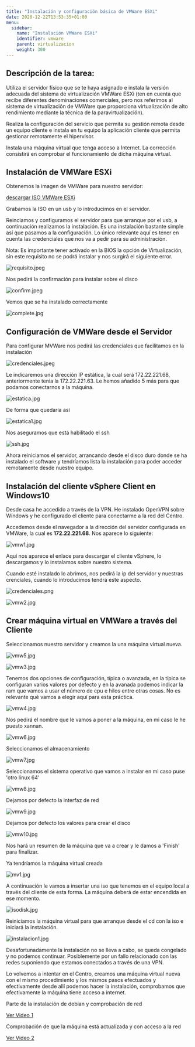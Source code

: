 ```yaml
---
title: "Instalación y configuración básica de VMWare ESXi"
date: 2020-12-22T13:53:35+01:00
menu:
  sidebar:
    name: "Instalación VMWare ESXi"
    identifier: vmware
    parent: virtualizacion
    weight: 300
---
```


## Descripción de la tarea:

Utiliza el servidor físico que se te haya asignado e instala la versión adecuada del sistema de virtualización VMWare ESXi (ten en cuenta que recibe diferentes denominaciones comerciales, pero nos referimos al sistema de virtualización de VMWare que proporciona virtualización de alto rendimiento mediante la técnica de la paravirtualización).

Realiza la configuración del servicio que permita su gestión remota desde un equipo cliente e instala en tu equipo la aplicación cliente que permita gestionar remotamente el hipervisor.

Instala una máquina virtual que tenga acceso a Internet. La corrección consistirá en comprobar el funcionamiento de dicha máquina virtual.



## Instalación de VMWare ESXi

Obtenemos la imagen de VMWare para nuestro servidor:

[descargar ISO VMWare ESXi](https://www.dell.com/support/home/es-es/drivers/driversdetails?driverid=5yc4t)

Grabamos la ISO en un usb y lo introducimos en el servidor. 

Reinciamos y configuramos el servidor para que arranque por el usb, a continuación realizamos la instalación. Es una instalación bastante simple así que pasamos a la configuración. Lo único relevante aquí es tener en cuenta las credenciales que nos va a pedir para su administración.

Nota: Es importante tener activado en la BIOS la opción de Virtualización, sin este requisito no se podrá instalar y nos surgirá el siguiente error.

![requisito.jpeg](/images/posts/vmware/requisito.jpeg)

Nos pedirá la confirmación para instalar sobre el disco

![confirm.jpeg](/images/posts/vmware/confirm.jpeg)

Vemos que se ha instalado correctamente

![complete.jpg](/images/posts/vmware/complete.jpg)


## Configuración de VMWare desde el Servidor

Para configurar MVWare nos pedirá las credenciales que facilitamos en la instalación

![credenciales.jpeg](/images/posts/vmware/credenciales.jpeg)

Le indicaremos una dirección IP estática, la cual será 172.22.221.68, anteriormente tenia la 172.22.221.63. Le hemos añadido 5 más para que podamos conectarnos a la máquina.

![estatica.jpg](/images/posts/vmware/estatica.jpg)

De forma que quedaría así

![estatica1.jpg](/images/posts/vmware/estatica1.jpg)

Nos aseguramos que está habilitado el ssh

![ssh.jpg](/images/posts/vmware/ssh.jpg)

Ahora reiniciamos el servidor, arrancando desde el disco duro donde se ha instalado el software y tendríamos lista la instalación para poder acceder remotamente desde nuestro equipo.

## Instalación del cliente vSphere Client en Windows10

Desde casa he accedido a través de la VPN. He instalado OpenVPN sobre Windows y he configurado el cliente para conectarme a la red del Centro.

Accedemos desde el navegador a la dirección del servidor configurada en VMWare, la cual es **172.22.221.68**. Nos aparece lo siguiente:

![vmw1.jpg](/images/posts/vmware/vmw1.jpg)

Aquí nos aparece el enlace para descargar el cliente vSphere, lo descargamos y lo instalamos sobre nuestro sistema.

Cuando esté instalado lo abrimos, nos pedirá la ip del servidor y nuestras crenciales, cuando lo introducimos tendrá este aspecto.

![credenciales.png](/images/posts/vmware/credenciales.png)

![vmw2.jpg](/images/posts/vmware/vmw2.jpg)


## Crear máquina virtual en VMWare a través del Cliente

Seleccionamos nuestro servidor y creamos la una máquina virtual nueva.

![vmw5.jpg](/images/posts/vmware/vmw5.jpg)

![vmw3.jpg](/images/posts/vmware/vmw3.jpg)

Tenemos dos opciones de configuración, típica o avanzada, en la típica se configuran varios valores por defecto y en la avanada podemos indicar la ram que vamos a usar el número de cpu e hilos entre otras cosas. No es relevante qué vamos a elegir aquí para esta práctica.

![vmw4.jpg](/images/posts/vmware/mvw4.jpg)

Nos pedirá el nombre que le vamos a poner a la máquina, en mi caso le he puesto xannan.

![vmw6.jpg](/images/posts/vmware/vmw6.jpg)

Seleccionamos el almacenamiento

![vmw7.jpg](/images/posts/vmware/vmw7.jpg)

Seleccionamos el sistema operativo que vamos a instalar en mi caso puse 'otro linux 64'

![vmw8.jpg](/images/posts/vmware/vmw8.jpg)

Dejamos por defecto la interfaz de red 

![vmw9.jpg](/images/posts/vmware/vmw9.jpg)

Dejamos por defecto los valores para crear el disco

![vmw10.jpg](/images/posts/vmware/vmw10.jpg)

Nos hará un resumen de la máquina que va a crear y le damos a 'Finish' para finalizar.

Ya tendríamos la máquina virtual creada

![mv1.jpg](/images/posts/vmware/mv1.jpg)

A continuación le vamos a insertar una iso que tenemos en el equipo local a través del cliente de esta forma. La máquina deberá de estar encendida en ese momento.

![isodisk.jpg](/images/posts/vmware/isodisk.jpg)

Reiniciamos la máquina virtual para que arranque desde el cd con la iso e iniciará la instalación.

![instalacion1.jpg](/images/posts/vmware/instalacion1.jpg)


Desafortunadamente la instalación no se lleva a cabo, se queda congelado y no podemos continuar. Posiblemente por un fallo relacionado con las redes suponiendo que estamos conectados a través de una VPN. 

Lo volvemos a intentar en el Centro, creamos una máquina virtual nueva con el mismo procedimiento y los mismos pasos efectuados y efectivamente desde allí podemos hacer la instalación, comprobamos que efectivamente la máquina tiene acceso a internet.

Parte de la instalación de debian y comprobación de red

[Ver Video 1](https://youtu.be/4riAUMLBVFc)

Comprobación de que la máquina está actualizada y con acceso a la red

[Ver Video 2](https://www.youtube.com/watch?v=uu71yR7GQLA)